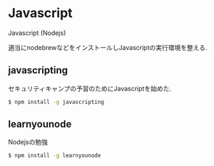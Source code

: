 # Javascript
Javascript (Nodejs)

適当にnodebrewなどをインストールしJavascriptの実行環境を整える.

## javascripting
セキュリティキャンプの予習のためにJavascriptを始めた.

```bash
$ npm install -g javascripting
```

## learnyounode
Nodejsの勉強

``` bash
$ npm install -g learnyounode
```
